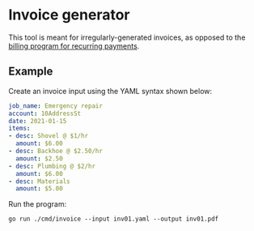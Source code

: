 # Invoice generator

This tool is meant for irregularly-generated invoices, as opposed to
the [billing program for recurring payments](../billing/README.md).

## Example

Create an invoice input using the YAML syntax shown below:

```yaml
job_name: Emergency repair
account: 10AddressSt
date: 2021-01-15
items:
- desc: Shovel @ $1/hr
  amount: $6.00
- desc: Backhoe @ $2.50/hr
  amount: $2.50
- desc: Plumbing @ $2/hr
  amount: $6.00
- desc: Materials
  amount: $5.00
```

Run the program:

```
go run ./cmd/invoice --input inv01.yaml --output inv01.pdf
```
